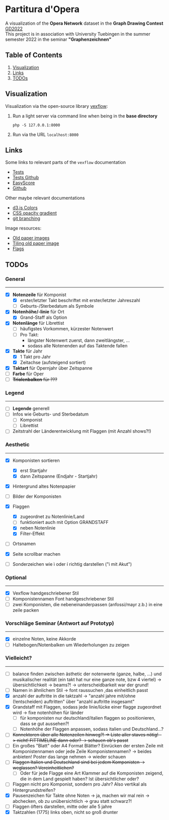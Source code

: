 # Partitura d'Opera

A visualization of the **Opera Network** dataset in the **Graph Drawing Contest** [GD2022](http://mozart.diei.unipg.it/gdcontest/contest2022/contest.html)  
This project is in association with University Tuebingen in the summer semester 2022 in the seminar **"Graphenzeichnen"**

## Table of Contents
1. [Visualization](#1)
1. [Links](#2)
1. [TODOs](#3)

<a name="1"></a>
## Visualization

Visualization via the open-source library [vexflow](https://github.com/0xfe/vexflow):
<!-- 1. find file under `bin/sheet.php` -->
1. Run a light server via command line when being in the **base directory**
	```command
	php -S 127.0.0.1:8000
	```
1. Run via the URL `localhost:8000`
<!-- 1. Run the file `sheet.php` via the URL `localhost:8000/bin/sheet.php` -->

<a name="2"></a>
## Links

Some links to relevant parts of the `vexflow` documentation
- [Tests](http://vexflow.com/tests/?StaveConnector%20module%3A%20StaveConnector%20Combined%20Draw%20Test%20(Canvas))
- [Tests Github](https://github.com/0xfe/vexflow/tree/master/tests)
- [EasyScore](https://github.com/0xfe/vexflow/wiki/Using-EasyScore)
- [Github](https://github.com/0xfe/vexflow)

Other maybe relevant documentations
- [d3.js Colors](https://d3-graph-gallery.com/graph/custom_color.html)
- [CSS opacity gradient](https://stackoverflow.com/questions/15597167/css3-opacity-gradient)
- [git branching](https://git-scm.com/book/en/v2/Git-Branching-Basic-Branching-and-Merging)

Image resources:
- [Old paper images](https://learn-photoshop.club/resources/graphics/50-high-resolution-old-paper-backgrounds-for-free/)
- [Tiling old paper image](https://lostandtaken.com/downloads/tan-seamless-paper-textures-2/)
- [Flags](https://www.countryflags.com/)

<a name="3"></a>
## TODOs

### General
---

- [x] **Notenzeile** für Komponist
	- [x] erster/letzter Takt beschriftet mit erster/letzter Jahreszahl
	- [ ] Geburts-/Sterbedatum als Symbole
- [x] **Notenhöhe/-linie** für Ort
	- [x] Grand-Staff als Option
- [x] **Notenlänge** für Librettist
	- [ ] häufigstes Vorkommen, kürzester Notenwert
	- [ ] Pro Takt:
		- längster Notenwert zuerst, dann zweitlängster, ...
		- sodass alle Notenenden auf das Taktende fallen
- [x] **Takte** für Jahr
	- [x] 1 Takt pro Jahr
	- [x] Zeitachse (aufsteigend sortiert)
- [x] **Taktart** für Opernjahr über Zeitspanne
- [ ] **Farbe** für Oper
- [ ] ~~**Triolenbalken** für ???~~

### Legend
---

- [ ] **Legende** generell
- [ ] Infos wie Geburts- und Sterbedatum
	- [ ] Komponist
	- [ ] Librettist
- [ ] Zeitstrahl der Länderentwicklung mit Flaggen (mit Anzahl shows?!)

### Aesthetic
---

- [x] Komponisten sortieren
	- [x] erst Startjahr
	- [x] dann Zeitspanne (Endjahr - Startjahr)
- [x] Hintergrund altes Notenpapier
- [ ] Bilder der Komponisten
- [x] Flaggen
	- [x] zugeordnet zu Notenlinie/Land
	- [ ] funktioniert auch mit Option GRANDSTAFF
	- [x] neben Notenlinie
	- [x] Filter-Effekt
- [ ] Ortsnamen
- [x] Seite scrollbar machen
- [ ] Sonderzeichen wie ì oder í richtig darstellen ("i mit Akut")


### Optional
---

- [x] Vexflow handgeschriebener Stil
- [ ] Komponistennamen Font handgeschriebener Stil
- [ ] zwei Komponisten, die nebeneinanderpassen (anfossi/mayr z.b.) in eine zeile packen

### Vorschläge Seminar (Antwort auf Prototyp)
---

- [x] einzelne Noten, keine Akkorde
- [ ] Haltebogen/Notenbalken um Wiederholungen zu zeigen

### Vielleicht?
---

- [ ] balance finden zwischen ästhetic der notenwerte (ganze, halbe, ...) und musikalischer realität (ein takt hat nur eine ganze note, bzw 4 viertel) -> übersichtlichkeit -> beams?! -> unterscheidbarkeit war der grund!
- [ ] Namen in ähnlichem Stil -> font raussuchen ,das einheitlich passt
- [x] anzahl der auftritte in die taktzahl -> "anzahl jahre mit/ohne (!entscheiden) auftritten" über "anzahl auftritte insgesamt"
- [x] Grandstaff mit Flaggen, sodass jede linie/lücke einer flagge zugeordnet wird -> fixe notenhöhen für länder
	- [ ] für komponisten nur deutschland/italien flaggen so positionieren, dass se gut aussehen?!
	- [ ] Notenhöhe der Flaggen anpassen, sodass italien und Deutschland...?
- [ ] ~~Konnektoren über alle Notenzeilen hinweg?! -> Liste aller staves nötig! -> nicht! FITTIMELINE dann oder? -> schauen ob's passt~~
- [ ] Ein großes "Blatt" oder A4 Format Blätter? Einrücken der ersten Zeile mit Komponistennamen oder jede Zeile Komponistennamen? -> beides anbieten! Poster das lange nehmen -> wieder schauen
- [ ] ~~Flaggen Italien und Deutschland sind bei jedem Komponisten -> weglassen? Vereinheitlichen?~~
	- [ ] Oder für jede Flagge eine Art Klammer auf die Komponisten zeigend, die in dem Land gespielt haben? Ist übersichtlicher oder?
- [ ] Flaggen nicht pro Komponist, sondern pro Jahr? Also vertikal als Hintergrundstreifen?
- [x] Pausenzeichen für Takte ohne Noten -> ja, machen wir mal rein -> abchecken, ob zu unübersichtlich -> grau statt schwarz?!
- [ ] Flaggen öfters darstellen, mitte oder alle 5 jahre
- [x] Taktzahlen (1775) links oben, nicht so groß drunter
